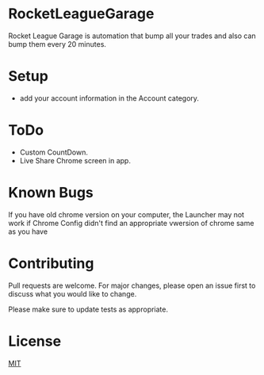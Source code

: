 # RocketLeagueGarage
Rocket League Garage is automation that bump all your trades and also can bump them every 20 minutes.

# Setup
- add your account information in the Account category.

# ToDo
- Custom CountDown.
- Live Share Chrome screen in app.

# Known Bugs
If you have old chrome version on your computer, the Launcher may not work if Chrome Config didn't find an appropriate vwersion of chrome same as you have

# Contributing
Pull requests are welcome. For major changes, please open an issue first to discuss what you would like to change.

Please make sure to update tests as appropriate.

# License
[MIT](https://github.com/YoussofKhawaja/RocketLeagueGarage/blob/main/LICENSE)

